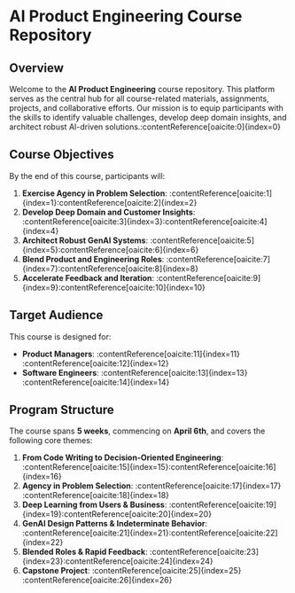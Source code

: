 # AI Product Engineering Course Repository

## Overview

Welcome to the **AI Product Engineering** course repository. This platform serves as the central hub for all course-related materials, assignments, projects, and collaborative efforts. Our mission is to equip participants with the skills to identify valuable challenges, develop deep domain insights, and architect robust AI-driven solutions.&#8203;:contentReference[oaicite:0]{index=0}

## Course Objectives

By the end of this course, participants will:

1. **Exercise Agency in Problem Selection**: :contentReference[oaicite:1]{index=1}&#8203;:contentReference[oaicite:2]{index=2}
2. **Develop Deep Domain and Customer Insights**: :contentReference[oaicite:3]{index=3}&#8203;:contentReference[oaicite:4]{index=4}
3. **Architect Robust GenAI Systems**: :contentReference[oaicite:5]{index=5}&#8203;:contentReference[oaicite:6]{index=6}
4. **Blend Product and Engineering Roles**: :contentReference[oaicite:7]{index=7}&#8203;:contentReference[oaicite:8]{index=8}
5. **Accelerate Feedback and Iteration**: :contentReference[oaicite:9]{index=9}&#8203;:contentReference[oaicite:10]{index=10}

## Target Audience

This course is designed for:

- **Product Managers**: :contentReference[oaicite:11]{index=11}&#8203;:contentReference[oaicite:12]{index=12}
- **Software Engineers**: :contentReference[oaicite:13]{index=13}&#8203;:contentReference[oaicite:14]{index=14}

## Program Structure

The course spans **5 weeks**, commencing on **April 6th**, and covers the following core themes:

1. **From Code Writing to Decision-Oriented Engineering**: :contentReference[oaicite:15]{index=15}&#8203;:contentReference[oaicite:16]{index=16}
2. **Agency in Problem Selection**: :contentReference[oaicite:17]{index=17}&#8203;:contentReference[oaicite:18]{index=18}
3. **Deep Learning from Users & Business**: :contentReference[oaicite:19]{index=19}&#8203;:contentReference[oaicite:20]{index=20}
4. **GenAI Design Patterns & Indeterminate Behavior**: :contentReference[oaicite:21]{index=21}&#8203;:contentReference[oaicite:22]{index=22}
5. **Blended Roles & Rapid Feedback**: :contentReference[oaicite:23]{index=23}&#8203;:contentReference[oaicite:24]{index=24}
6. **Capstone Project**: :contentReference[oaicite:25]{index=25}&#8203;:contentReference[oaicite:26]{index=26}
